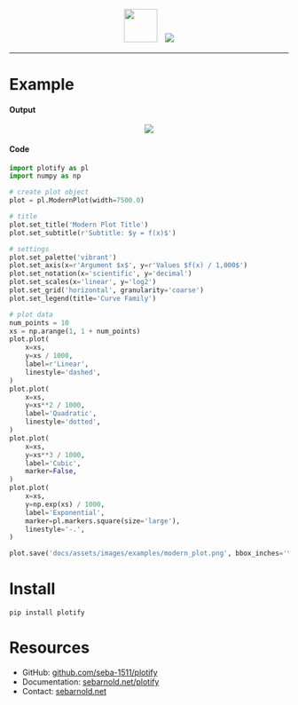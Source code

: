 <p align="center">
<img src='https://sebarnold.net/plotify/assets/images/plotify-logo-kde.png' width="60px" style='padding-bottom: 5px; margin-right: 10px;'/>
<img src='https://sebarnold.net/plotify/assets/images/plotify.png' max-width="150px" />
</p>

--------------------------------------------------------------------------------

<!-- ![Test Status](https://github.com/seba-1511/plotify/workflows/Testing/badge.svg?branch=master) -->

# Example

#### Output

<center>
<a href="https://github.com/seba-1511/plotify/blob/examples/modern_plot.py" />
<img src='https://sebarnold.net/plotify/assets/images/examples/modern_plot.png' max-width="100%" />
</a>
</center>

#### Code

~~~python
import plotify as pl
import numpy as np

# create plot object
plot = pl.ModernPlot(width=7500.0)

# title
plot.set_title('Modern Plot Title')
plot.set_subtitle(r'Subtitle: $y = f(x)$')

# settings
plot.set_palette('vibrant')
plot.set_axis(x=r'Argument $x$', y=r'Values $f(x) / 1,000$')
plot.set_notation(x='scientific', y='decimal')
plot.set_scales(x='linear', y='log2')
plot.set_grid('horizontal', granularity='coarse')
plot.set_legend(title='Curve Family')

# plot data
num_points = 10
xs = np.arange(1, 1 + num_points)
plot.plot(
    x=xs,
    y=xs / 1000,
    label=r'Linear',
    linestyle='dashed',
)
plot.plot(
    x=xs,
    y=xs**2 / 1000,
    label='Quadratic',
    linestyle='dotted',
)
plot.plot(
    x=xs,
    y=xs**3 / 1000,
    label='Cubic',
    marker=False,
)
plot.plot(
    x=xs,
    y=np.exp(xs) / 1000,
    label='Exponential',
    marker=pl.markers.square(size='large'),
    linestyle='-.',
)

plot.save('docs/assets/images/examples/modern_plot.png', bbox_inches='tight')
~~~

# Install

`pip install plotify`

# Resources

* GitHub: [github.com/seba-1511/plotify](https://github.com/seba-1511/plotify)
* Documentation: [sebarnold.net/plotify](https://sebarnold.net/plotify)
* Contact: [sebarnold.net](https://sebarnold.net)

